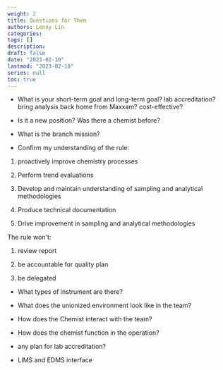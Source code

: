 ```yaml
---
weight: 2
title: Questions for Them
authors: Lenny Lin
categories: 
tags: []
description: 
draft: false
date: "2023-02-10"
lastmod: "2023-02-10"
series: null
toc: true
---
```


* What is your short-term goal and long-term goal?
lab accreditation? bring analysis back home from Maxxam? cost-effective?


* Is it a new position?  Was there a chemist before?  

* What is the branch mission?  

* Confirm my understanding of the rule:  

1) proactively improve chemistry processes  

2) Perform trend evaluations

3) Develop and maintain understanding of sampling and analytical methodologies  

4) Produce technical documentation

5) Drive improvement in sampling and analytical methodologies

The rule won't:

1) review report

2) be accountable for quality plan  

3) be delegated  



* What types of instrument are there?  

* What does the unionized environment look like in the team?

* How does the Chemist interact with the team?

* How does the chemist function in the operation?

* any plan for lab accreditation?

* LIMS and EDMS interface

